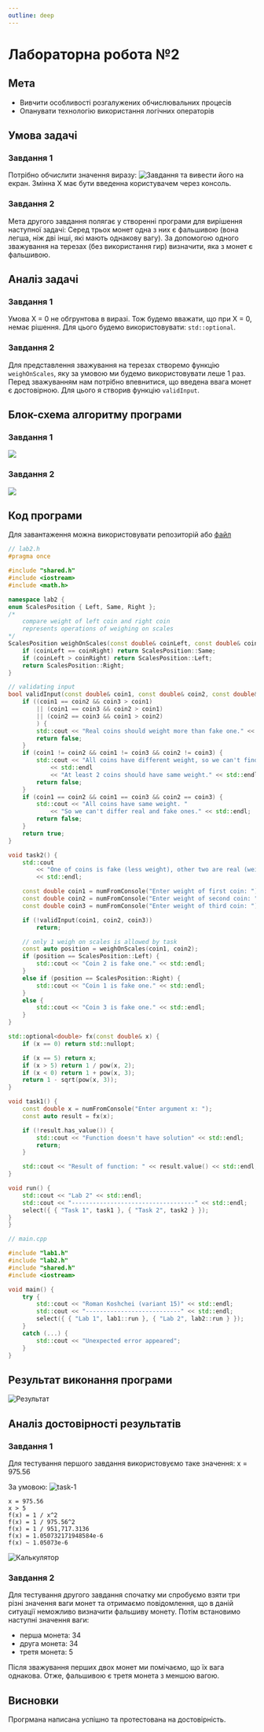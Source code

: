 ```yaml
---
outline: deep
---
```


# Лабораторна робота №2

## Мета

- Вивчити особливості розгалужених обчислювальних процесів
- Опанувати технологію використання логічних операторів

## Умова задачі

### Завдання 1

Потрібно обчислити значення виразу:
![Завдання](../assets/lab2/task-1.png)
та вивести його на екран. Змінна X має бути введенна користувачем через консоль.

### Завдання 2

Мета другого завдання полягає у створенні програми для вирішення наступної задачі:
Серед трьох монет одна з них є фальшивою (вона легша, ніж дві інші, які мають однакову вагу). За допомогою одного зважування на терезах (без використання гир) визначити, яка з монет є фальшивою.

## Аналіз задачі

### Завдання 1

Умова X = 0 не обгрунтова в виразі. Тож будемо вважати,
що при X = 0, немає рішення. Для цього будемо використовувати: `std::optional`.

### Завдання 2

Для представлення зважування на терезах створемо функцію `weighOnScales`,
яку за умовою ми будемо використовувати леше 1 раз. Перед зважуванням нам
потрібно впевнитися, що введена ввага монет є достовірною. Для цього я створив
функцію `validInput`.

## Блок-схема алгоритму програми

### Завдання 1

![](../assets/lab2/diagram-1.png)

### Завдання 2

![](../assets/lab2/diagram-2.png)

## Код програми

Для завантаження можна використовувати репозиторій або
[файл](https://github.com/koshcher/op/blob/main/src/labs/lab2.h)

```cpp
// lab2.h
#pragma once

#include "shared.h"
#include <iostream>
#include <math.h>

namespace lab2 {
enum ScalesPosition { Left, Same, Right };
/*
    compare weight of left coin and right coin
    represents operations of weighing on scales
*/
ScalesPosition weighOnScales(const double& coinLeft, const double& coinRight) {
    if (coinLeft == coinRight) return ScalesPosition::Same;
    if (coinLeft > coinRight) return ScalesPosition::Left;
    return ScalesPosition::Right;
}

// validating input
bool validInput(const double& coin1, const double& coin2, const double& coin3) {
    if ((coin1 == coin2 && coin3 > coin1)
        || (coin1 == coin3 && coin2 > coin1)
        || (coin2 == coin3 && coin1 > coin2)
        ) {
        std::cout << "Real coins should weight more than fake one." << std::endl;
        return false;
    }
    if (coin1 != coin2 && coin1 != coin3 && coin2 != coin3) {
        std::cout << "All coins have different weight, so we can't find real one."
            << std::endl
            << "At least 2 coins should have same weight." << std::endl;
        return false;
    }
    if (coin1 == coin2 && coin1 == coin3 && coin2 == coin3) {
        std::cout << "All coins have same weight. "
            << "So we can't differ real and fake ones." << std::endl;
        return false;
    }
    return true;
}

void task2() {
    std::cout
        << "One of coins is fake (less weight), other two are real (weight same)"
        << std::endl;

    const double coin1 = numFromConsole("Enter weight of first coin: ");
    const double coin2 = numFromConsole("Enter weight of second coin: ");
    const double coin3 = numFromConsole("Enter weight of third coin: ");

    if (!validInput(coin1, coin2, coin3))
        return;

    // only 1 weigh on scales is allowed by task
    const auto position = weighOnScales(coin1, coin2);
    if (position == ScalesPosition::Left) {
        std::cout << "Coin 2 is fake one." << std::endl;
    }
    else if (position == ScalesPosition::Right) {
        std::cout << "Coin 1 is fake one." << std::endl;
    }
    else {
        std::cout << "Coin 3 is fake one." << std::endl;
    }
}

std::optional<double> fx(const double& x) {
    if (x == 0) return std::nullopt;

    if (x == 5) return x;
    if (x > 5) return 1 / pow(x, 2);
    if (x < 0) return 1 + pow(x, 3);
    return 1 - sqrt(pow(x, 3));
}

void task1() {
    const double x = numFromConsole("Enter argument x: ");
    const auto result = fx(x);

    if (!result.has_value()) {
        std::cout << "Function doesn't have solution" << std::endl;
        return;
    }

    std::cout << "Result of function: " << result.value() << std::endl;
}

void run() {
    std::cout << "Lab 2" << std::endl;
    std::cout << "-----------------------------------" << std::endl;
    select({ { "Task 1", task1 }, { "Task 2", task2 } });
}
}
```

```cpp
// main.cpp

#include "lab1.h"
#include "lab2.h"
#include "shared.h"
#include <iostream>

void main() {
    try {
        std::cout << "Roman Koshchei (variant 15)" << std::endl;
        std::cout << "---------------------------" << std::endl;
        select({ { "Lab 1", lab1::run }, { "Lab 2", lab2::run } });
    }
    catch (...) {
        std::cout << "Unexpected error appeared";
    }
}
```

## Результат виконання програми

![Результат](../assets/lab2/result.png)

## Аналіз достовірності результатів

### Завдання 1

Для тестування першого завдання використовуємо таке значення: x = 975.56

За умовою:
![task-1](../assets/lab2/task-1.png)

```
x = 975.56
x > 5
f(x) = 1 / x^2
f(x) = 1 / 975.56^2
f(x) = 1 / 951,717.3136
f(x) = 1.050732171948584e-6
f(x) ~ 1.05073e-6
```

![Калькулятор](../assets/lab2/calc-1.png)

### Завдання 2

Для тестування другого завдання спочатку ми спробуємо взяти три різні значення ваги монет та отримаємо повідомлення, що в даній ситуації неможливо визначити фальшиву монету. Потім встановимо наступні значення ваги:

- перша монета: 34
- друга монета: 34
- третя монета: 5

Після зважування перших двох монет ми помічаємо, що їх вага однакова. Отже, фальшивою є третя монета з меншою вагою.

## Висновки

Прогрмана написана успішно та протестована на достовірність.
